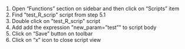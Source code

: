 1. Open “Functions” section on sidebar and then click on “Scripts” item
2. Find "test_R_scrip" script from step 5.1
3. Double click on "test_R_scrip" script
4. Add add the expression "new_param=”test”" to script body
5. Click on “Save” button on toolbar
6. Click on “x” icon to close script view